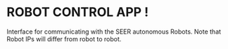 # ROBOT CONTROL APP ! 

Interface for communicating with the SEER autonomous Robots. Note that Robot IPs will differ from robot to robot.  
